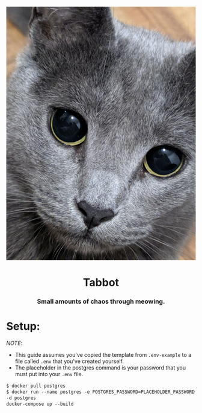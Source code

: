 <p align="center">
    <img src="/bot/resources/icon.jpg"/>
</p>
<h1 align="center">Tabbot</h1>
<h3 align="center">Small amounts of chaos through meowing.</h3>

# Setup:
*NOTE*:
- This guide assumes you've copied the template from `.env-example` to a file called `.env` that you've created yourself.
- The placeholder in the postgres command is your password that you must put into your `.env` file.
```shell script
$ docker pull postgres
$ docker run --name postgres -e POSTGRES_PASSWORD=PLACEHOLDER_PASSWORD -d postgres
docker-compose up --build
```
